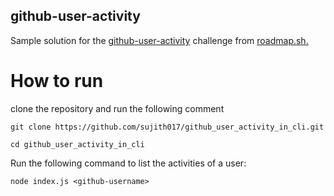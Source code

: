 ## github-user-activity

Sample solution for the <a href = "https://github.com/sujith017/github_user_activity_in_cli.git"> github-user-activity</a> challenge from <a href ="https://roadmap.sh/projects/github-user-activity">roadmap.sh. </a>

# How to run 

clone the repository and run the following comment 

```
git clone https://github.com/sujith017/github_user_activity_in_cli.git

cd github_user_activity_in_cli

```

Run the following command to list the activities of a user:

```
node index.js <github-username>

```